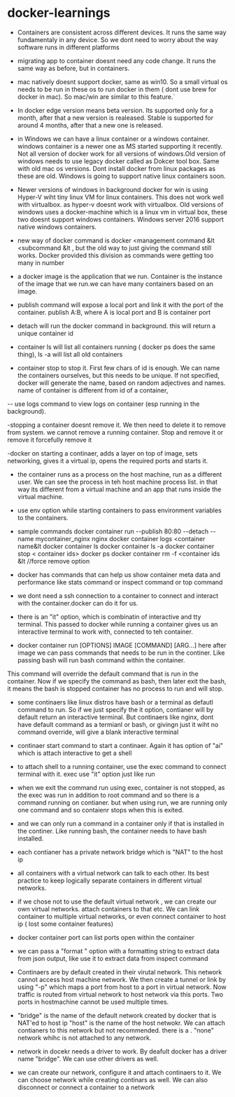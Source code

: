 # docker-learnings

- Containers are consistent across different devices. It runs the same way fundamentaly in any device. So we dont need to worry about the way software runs in different platforms

- migrating app to container doesnt need any code change. It runs the same way as before, but in containers. 

- mac natively doesnt support docker, same as win10. So a small virtual os needs to be run in these os to run docker in them ( dont use brew for docker in mac). So mac/win are similar to this feature.`

- In docker edge version means beta version. Its supported only for a month, after that a new version is realeased.  Stable is supported for around 4 months, after that a new one is released.

- in Windows we can have a linux container or a windows container. windows container is a newer one as MS started supporting it recently. Not all version of docker work for all versions of windows.Old version of windows needs to use legacy docker called as Dokcer tool box. Same with old mac os versions. Dont install docker from linux packages as these are old.  Windows is going to support native linux containers soon. 

- Newer versions of windows in background docker for win is using Hyper-V wiht tiny linux VM for linux containers. This does not work well with virtualbox. as hyper-v doesnt work with virtualbox. Old versions of windows uses a docker-machine which is a linux vm in virtual box, these two doesnt support windows containers. Windows server 2016 support native windows containers. 

- new way of docker command is docker <management command &lt <subcommand &lt , but the old way to just giving the command still works. Docker provided this division as commands were getting too many in number

- a docker image is the application that we run. Container is the instance of the image that we run.we can have many containers based on an image.

- publish command will expose a local port and link it with the port of the container.
publish A:B, where A is local port and B is container port

- detach will run the docker command in background. this will return a unique container id

- container ls will list all containers running ( docker ps does the same thing), ls -a will list all old containers

- container stop <containerid> to stop it. First few chars of id is enough. We can name the containers ourselves, but this needs to be unique. If not specified, docker will generate the name, based on random adjectives and names. name of container is different from id of a container,

-- use logs command to view logs on container (esp running in the background). 

-stopping a container doesnt remove it. We then need to delete it to remove from system. we cannot remove a running container. Stop and remove it or remove it forcefully remove it

-docker on starting a continaer, adds a layer on top of image, sets networking, gives it a virtual ip, opens the required ports and starts it.

- the container runs as a process on the host machine, run as a different user. We can see the process in teh host machine process list. in that way its different from a virtual machine and an app that runs inside the virtual machine.
- use env option while starting containers to pass environment variables to the containers. 

- sample commands
docker container run --publish 80:80 --detach --name mycontainer_nginx nginx
docker container logs <container name&lt
docker container ls
docker container ls -a
docker container stop < container ids>
docker ps
docker container rm -f <container ids &lt //force remove option


- docker has commands that can help us show container meta data and performance like stats command or inspect command or top command

- we dont need a ssh connection to a container to connect and interact with the container.docker can do it for us.

- there is an "it" option, which is combinatin of interactive and tty terminal. This passed to docker while running a container gives us an interactive terminal to work with, connected to teh container.

- docker container run [OPTIONS] IMAGE [COMMAND] [ARG...]
 here after image we can pass commands that needs to be run in the continer. Like passing bash will run bash command within the container. 
 
 This command will override the default command that is run in the container. Now if we specify the command as bash, then later exit the bash, it means the bash is stopped container has no process to run and will stop.
 
 - some continaers like linux distros have bash or a terminal as defautl command to run. So if we just specify the it option, contianer will by default return an interactive terminal. But continaers like nginx, dont have default command as a termianl or bash, or givingn just it wiht no command override, will give a blank interactive terminal 
 
 - continaer start command to start a continaer. Again it has option of "ai" which is attach interactive to get a shell
 
 - to attach shell to a running container, use the exec command to connect terminal with it. exec use "it" option just like run
 
 - when we exit the command run using exec, container is not stopped, as the exec was run in addition to root command and so there is a command running on contianer. but when using run, we are running only one command and so contaienr stops when this is exited.
 
 - and we can only run a command in a container only if that is installed in the continer. Like running bash, the container needs to have bash installed. 
 
 - each contianer has a private network bridge which is "NAT" to the host ip
 
 - all containers with a virtual network can talk to each other. Its best practice to keep logically separate containers in different virtual networks. 
 
 - if we chose not to use the default virtual network , we can create our own virtual networks. attach containers to that etc. We can link container to multiple virtual networks, or even connect container to host ip ( lost some container features)
 
 - docker container port can list ports open within the container
 
 - we can pass a "format " option with a formatting string to extract data from json output, like use it to extract data from inspect command
 
 - Continaers are by default created in their virutal network. This network cannot access host machine network. We then create a tunnel or link by using "-p" which maps a port from host to a port in virtual network. Now traffic is routed from virtual network to host network via this ports. 
 Two ports in hostmachine cannot be used multiple times.
 
 - "bridge" is the name of the default network created by docker that is NAT'ed to host ip
 "host" is the name of the host netwokr. We can attach contianers to this network but not recommended.  there is a . "none" network whihc is not attached to any network.
 
 - network in docekr needs a driver to work. By deafult docker has a driver name "bridge". We can use other drivers as well.
 
 - we can create our network, configure it and attach continaers to it. We can choose network while creating continars as well. We can also disconnect or connect a container to a network
